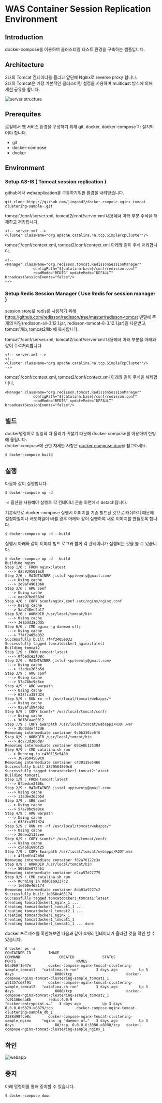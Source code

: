 # WAS Container Session Replication Environment

## Introduction
docker-compose를 이용하여 클러스터링 테스트 환경을 구축하는 샘플입니다.    

## Architecture 
2대의 Tomcat 컨테이너를 올리고 앞단에 Nginx로 reverse proxy 합니다.   
2대의 Tomcat은 가장 기본적인 클러스터링 설정을 사용하며 multicast 방식에 의해 세션 공유를 합니다.    

![server structure](https://raw.githubusercontent.com/jistol/docker-compose-nginx-tomcat-clustering-sample/master/img/1.png)     

## Prerequites
로컬에서 웹 서비스 환경을 구성하기 위해 git, docker, docker-compose 가 설치되어야 합니다. 

- git 
- docker-compose 
- docker

## Environment

### Setup AS-IS ( Tomcat session replication )
github에서 webapplication을 구동하기위한 환경을 내려받습니다. 
```$xslt
git clone https://github.com/jingood2/docker-compose-nginx-tomcat-clustering-sample-.git
```
tomcat1/conf/server.xml, tomcat2/conf/server.xml 내용에서 아래 부분 주석을 해제하고 저장합니다. 
```
<!-- server.xml -->
<Cluster className="org.apache.catalina.ha.tcp.SimpleTcpCluster"/>
```

tomcat1/conf/context.xml, tomcat2/conf/context.xml 아래와 같이 주석 처리합니다.  
 ```$xslt
 <!--
 <Manager className="org.redisson.tomcat.RedissonSessionManager"
              configPath="${catalina.base}/conf/redisson.conf"
              readMode="REDIS" updateMode="DEFAULT" broadcastSessionEvents="false"/>
 -->             
 
 ``` 

### Setup Redis Session Manager ( Use Redis for session manager )
session store로 redis를 사용하기 위해 https://github.com/redisson/redisson/tree/master/redisson-tomcat 맨밑에 두개의 파일(redisson-all-3.12.1.jar, redisson-tomcat-8-3.12.1.jar)을 다운받고, tomcat1/lib, tomcat2/lib 에 복사합니다. 

tomcat1/conf/server.xml, tomcat2/conf/server.xml 내용에서 아래 부분을 아래와 같이 주석처리합니다. 
```$xslt
<!-- server.xml -->
<!--
<Cluster className="org.apache.catalina.ha.tcp.SimpleTcpCluster"/>
-->

```
tomcat1/conf/context.xml, tomcat2/conf/context.xml 아래와 같이 주석을 해제합니다. 
```$xslt
<Manager className="org.redisson.tomcat.RedissonSessionManager"
             configPath="${catalina.base}/conf/redisson.conf"
             readMode="REDIS" updateMode="DEFAULT" broadcastSessionEvents="false"/>

```

빌드
---
docker명령어로 일일히 다 올리기 귀찮기 때문에 docker-compose를 이용하여 한방에 올립니다.   
docker-compose에 관한 자세한 사항은 [docker compose doc](https://docs.docker.com/compose/)을 참고하세요.    
```$xslt
$ docker-compose build
```


실행
----
다음과 같이 실행합니다.

```console
$ docker-compose up -d
```

`-d` 옵션을 사용해야 실행후 각 컨테이너 콘솔 화면에서 detach됩니다.   

기본적으로 docker-compose 실행시 이미지를 기존 빌드된 것으로 캐쉬하기 때문에 설정파일이나 배포파일이 바뀔 경우 아래와 같이 실행하여 새로 이미지를 만들도록 합니다.    

```console
$ docker-compose up -d --build
``` 

실행시 아래와 같이 이미지 빌드 로그와 함께 각 컨테이너가 실행되는 것을 볼 수 있습니다.


```console
$ docker-compose up -d --build
Building nginx
Step 1/6 : FROM nginx:latest
 ---> da5939581ac8
Step 2/6 : MAINTAINER jistol <pptwenty@gmail.com>
 ---> Using cache
 ---> 2d9af4961368
Step 3/6 : ARG conf
 ---> Using cache
 ---> ead97bc0569d
Step 4/6 : COPY $conf/nginx.conf /etc/nginx/nginx.conf
 ---> Using cache
 ---> 5ab748ec2a17
Step 5/6 : WORKDIR /usr/local/tomcat/bin
 ---> Using cache
 ---> 3eabdd2a3dd5
Step 6/6 : CMD nginx -g daemon off;
 ---> Using cache
 ---> 7f4f2405e032
Successfully built 7f4f2405e032
Successfully tagged tomcatdocker1_nginx:latest
Building tomcat2
Step 1/9 : FROM tomcat:latest
 ---> 0fbedce2f08c
Step 2/9 : MAINTAINER jistol <pptwenty@gmail.com>
 ---> Using cache
 ---> 13adee263b5d
Step 3/9 : ARG conf
 ---> Using cache
 ---> 57a78bc9e8ce
Step 4/9 : ARG warpath
 ---> Using cache
 ---> 638fca357d24
Step 5/9 : RUN rm -rf /usr/local/tomcat/webapps/*
 ---> Using cache
 ---> 928ef1b94bb2
Step 6/9 : COPY $conf/* /usr/local/tomcat/conf/
 ---> Using cache
 ---> 30f8faae0012
Step 7/9 : COPY $warpath /usr/local/tomcat/webapps/ROOT.war
 ---> 3bd3ddeff2d6
Removing intermediate container 9c0b330ce6f6
Step 8/9 : WORKDIR /usr/local/tomcat/bin
 ---> dc773d206d87
Removing intermediate container 693e8b125384
Step 9/9 : CMD catalina.sh run
 ---> Running in c430115e5460
 ---> 3879504509c0
Removing intermediate container c430115e5460
Successfully built 3879504509c0
Successfully tagged tomcatdocker1_tomcat2:latest
Building tomcat1
Step 1/9 : FROM tomcat:latest
 ---> 0fbedce2f08c
Step 2/9 : MAINTAINER jistol <pptwenty@gmail.com>
 ---> Using cache
 ---> 13adee263b5d
Step 3/9 : ARG conf
 ---> Using cache
 ---> 57a78bc9e8ce
Step 4/9 : ARG warpath
 ---> Using cache
 ---> 638fca357d24
Step 5/9 : RUN rm -rf /usr/local/tomcat/webapps/*
 ---> Using cache
 ---> 26dea2133cee
Step 6/9 : COPY $conf/* /usr/local/tomcat/conf/
 ---> Using cache
 ---> c546b169bf25
Step 7/9 : COPY $warpath /usr/local/tomcat/webapps/ROOT.war
 ---> 4f1edfc42b8d
Removing intermediate container f02a70122c3a
Step 8/9 : WORKDIR /usr/local/tomcat/bin
 ---> 50683e072451
Removing intermediate container e2ca57d27775
Step 9/9 : CMD catalina.sh run
 ---> Running in 8da01a9227c2
 ---> 1e050e465174
Removing intermediate container 8da01a9227c2
Successfully built 1e050e465174
Successfully tagged tomcatdocker1_tomcat1:latest
Creating tomcatdocker1_nginx_1 ... 
Creating tomcatdocker1_tomcat1_1 ... 
Creating tomcatdocker1_tomcat2_1 ... 
Creating tomcatdocker1_nginx_1
Creating tomcatdocker1_tomcat1_1
Creating tomcatdocker1_tomcat1_1 ... done
```

docker 프로세스를 확인해보면 다음과 같이 4개의 컨테이너가 올라간 것을 확인 할 수 있습니다.

```console
$ docker ps -a
CONTAINER ID        IMAGE                                                   COMMAND                  CREATED             STATUS                      PORTS                            NAMES
b9a060f1e47e        docker-compose-nginx-tomcat-clustering-sample_tomcat1   "catalina.sh run"        3 days ago          Up 3 days                   8080/tcp                         docker-compose-nginx-tomcat-clustering-sample_tomcat1_1
a51357cd8f91        docker-compose-nginx-tomcat-clustering-sample_tomcat2   "catalina.sh run"        3 days ago          Up 3 days                   8080/tcp                         docker-compose-nginx-tomcat-clustering-sample_tomcat2_1
fd0116beaa8b        redis:4.0.9                                             "docker-entrypoint.s…"   3 days ago          Up 3 days                   0.0.0.0:6379->6379/tcp           docker-compose-nginx-tomcat-clustering-sample_db_1
2288d98fce8c        docker-compose-nginx-tomcat-clustering-sample_nginx     "nginx -g 'daemon of…"   3 days ago          Up 3 days                   80/tcp, 0.0.0.0:8080->8080/tcp   docker-compose-nginx-tomcat-clustering-sample_nginx_1
```

확인
---
![webapp](https://github.com/jingood2/docker-compose-nginx-tomcat-clustering-sample-/tree/master/img/3.png)

중지
----
아래 명령어를 통해 중지할 수 있습니다.

```console
$ docker-compose down
```

